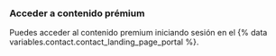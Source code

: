
### Acceder a contenido prémium

Puedes acceder al contenido premium iniciando sesión en el {% data variables.contact.contact_landing_page_portal %}.
